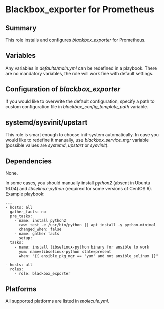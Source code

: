 # Blackbox_exporter for Prometheus
## Summary
This role installs and configures _blackbox_exporter_ for Prometheus.

## Variables
Any variables in _defaults/main.yml_ can be redefined in a playbook. There are no mandatory variables, the role will work fine with default settings.

## Configuration of _blackbox_exporter_
If you would like to overwrite the default configuration, specify a path to custom configuration file in _blackbox_config_template_path_ variable.

## systemd/sysvinit/upstart
This role is smart enough to choose init-system automatically. In case you would like to redefine it manually, use _blackbox_service_mgr_ variable (possible values are _systemd_, _upstart_ or _sysvinit_).

## Dependencies
None.

In some cases, you should manually install _python2_ (absent in Ubuntu 16.04) and _libselinux-python_ (required for some versions of CentOS 6). Example playbook:
```
---
- hosts: all
  gather_facts: no
  pre_tasks:
    - name: install python2
      raw: test -e /usr/bin/python || apt install -y python-minimal
      changed_when: false
    - name: gather facts
      setup:
  tasks:
    - name: install libselinux-python binary for ansible to work
      yum: name=libselinux-python state=present
      when: "{{ ansible_pkg_mgr == 'yum' and not ansible_selinux }}"

- hosts: all
  roles:
    - role: blackbox_exporter
```

## Platforms
All supported platforms are listed in _molecule.yml_.
